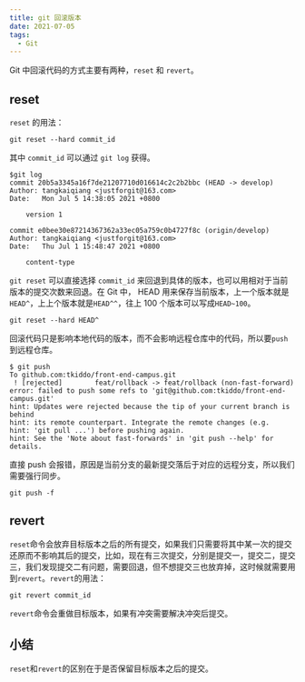 ```yaml
---
title: git 回滚版本
date: 2021-07-05
tags:
  - Git
---
```


Git 中回滚代码的方式主要有两种，`reset` 和 `revert`。

## reset

`reset` 的用法：

```shell
git reset --hard commit_id
```

其中 `commit_id` 可以通过 `git log` 获得。

```shell
$git log
commit 20b5a3345a16f7de21207710d016614c2c2b2bbc (HEAD -> develop)
Author: tangkaiqiang <justforgit@163.com>
Date:   Mon Jul 5 14:38:05 2021 +0800

    version 1

commit e0bee30e87214367362a33ec05a759c0b4727f8c (origin/develop)
Author: tangkaiqiang <justforgit@163.com>
Date:   Thu Jul 1 15:48:47 2021 +0800

    content-type
```

`git reset` 可以直接选择 `commit_id` 来回退到具体的版本，也可以用相对于当前版本的提交次数来回退。在 Git 中， HEAD 用来保存当前版本，上一个版本就是`HEAD^`，上上个版本就是`HEAD^^`，往上 100 个版本可以写成`HEAD~100`。

```shell
git reset --hard HEAD^
```

回滚代码只是影响本地代码的版本，而不会影响远程仓库中的代码，所以要`push`到远程仓库。

```shell
$ git push
To github.com:tkiddo/front-end-campus.git
 ! [rejected]        feat/rollback -> feat/rollback (non-fast-forward)
error: failed to push some refs to 'git@github.com:tkiddo/front-end-campus.git'
hint: Updates were rejected because the tip of your current branch is behind
hint: its remote counterpart. Integrate the remote changes (e.g.
hint: 'git pull ...') before pushing again.
hint: See the 'Note about fast-forwards' in 'git push --help' for details.
```

直接 push 会报错，原因是当前分支的最新提交落后于对应的远程分支，所以我们需要强行同步。

```
git push -f
```

## revert

`reset`命令会放弃目标版本之后的所有提交，如果我们只需要将其中某一次的提交还原而不影响其后的提交，比如，现在有三次提交，分别是提交一，提交二，提交三，我们发现提交二有问题，需要回退，但不想提交三也放弃掉，这时候就需要用到`revert`。`revert`的用法：

```shell
git revert commit_id
```

`revert`命令会重做目标版本，如果有冲突需要解决冲突后提交。

## 小结

`reset`和`revert`的区别在于是否保留目标版本之后的提交。
